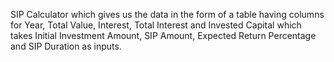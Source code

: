 SIP Calculator which gives us the data in the form of a table having columns for Year, Total Value, Interest, Total Interest and Invested Capital which takes Initial Investment Amount, SIP Amount, Expected Return Percentage and SIP Duration as inputs.
